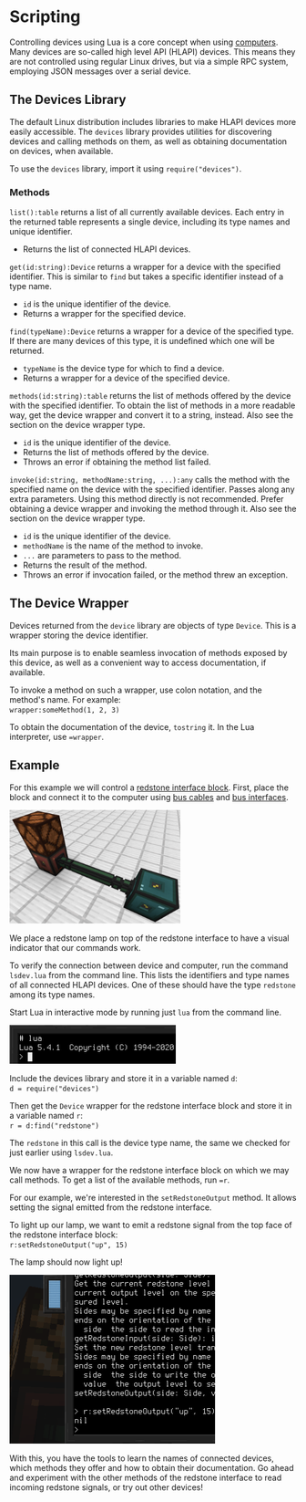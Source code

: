 # Scripting
Controlling devices using Lua is a core concept when using [computers](block/computer.md). Many devices are so-called high level API (HLAPI) devices. This means they are not controlled using regular Linux drives, but via a simple RPC system, employing JSON messages over a serial device.

## The Devices Library
The default Linux distribution includes libraries to make HLAPI devices more easily accessible. The `devices` library provides utilities for discovering devices and calling methods on them, as well as obtaining documentation on devices, when available.

To use the `devices` library, import it using `require("devices")`.

### Methods
`list():table` returns a list of all currently available devices. Each entry in the returned table represents a single device, including its type names and unique identifier.
- Returns the list of connected HLAPI devices.

`get(id:string):Device` returns a wrapper for a device with the specified identifier. This is similar to `find` but takes a specific identifier instead of a type name.
- `id` is the unique identifier of the device.
- Returns a wrapper for the specified device.

`find(typeName):Device` returns a wrapper for a device of the specified type. If there are many devices of this type, it is undefined which one will be returned.
- `typeName` is the device type for which to find a device.
- Returns a wrapper for a device of the specified device.

`methods(id:string):table` returns the list of methods offered by the device with the specified identifier. To obtain the list of methods in a more readable way, get the device wrapper and convert it to a string, instead. Also see the section on the device wrapper type.
- `id` is the unique identifier of the device.
- Returns the list of methods offered by the device.
- Throws an error if obtaining the method list failed.

`invoke(id:string, methodName:string, ...):any` calls the method with the specified name on the device with the specified identifier. Passes along any extra parameters. Using this method directly is not recommended. Prefer obtaining a device wrapper and invoking the method through it. Also see the section on the device wrapper type.
- `id` is the unique identifier of the device.
- `methodName` is the name of the method to invoke.
- `...` are parameters to pass to the method.
- Returns the result of the method.
- Throws an error if invocation failed, or the method threw an exception.

## The Device Wrapper
Devices returned from the `device` library are objects of type `Device`. This is a wrapper storing the device identifier.

Its main purpose is to enable seamless invocation of methods exposed by this device, as well as a convenient way to access documentation, if available.

To invoke a method on such a wrapper, use colon notation, and the method's name. For example:  
`wrapper:someMethod(1, 2, 3)`

To obtain the documentation of the device, `tostring` it. In the Lua interpreter, use `=wrapper`.

## Example
For this example we will control a [redstone interface block](block/redstone_interface.md). First, place the block and connect it to the computer using [bus cables](block/bus_cable.md) and [bus interfaces](block/bus_interface.md).

![Redstone interface setup](../img/scripting_redstone_interface.png)

We place a redstone lamp on top of the redstone interface to have a visual indicator that our commands work.

To verify the connection between device and computer, run the command `lsdev.lua` from the command line. This lists the identifiers and type names of all connected HLAPI devices. One of these should have the type `redstone` among its type names.

Start Lua in interactive mode by running just `lua` from the command line.

![Lua in interactive mode](../img/scripting_lua_interactive.png)

Include the devices library and store it in a variable named `d`:  
`d = require("devices")`

Then get the `Device` wrapper for the redstone interface block and store it in a variable named `r`:  
`r = d:find("redstone")`

The `redstone` in this call is the device type name, the same we checked for just earlier using `lsdev.lua`.

We now have a wrapper for the redstone interface block on which we may call methods. To get a list of the available methods, run `=r`.

For our example, we're interested in the `setRedstoneOutput` method. It allows setting the signal emitted from the redstone interface.

To light up our lamp, we want to emit a redstone signal from the top face of the redstone interface block:  
`r:setRedstoneOutput("up", 15)`

The lamp should now light up!

![Lit redstone lamp](../img/scripting_lamp.png)

With this, you have the tools to learn the names of connected devices, which methods they offer and how to obtain their documentation. Go ahead and experiment with the other methods of the redstone interface to read incoming redstone signals, or try out other devices!